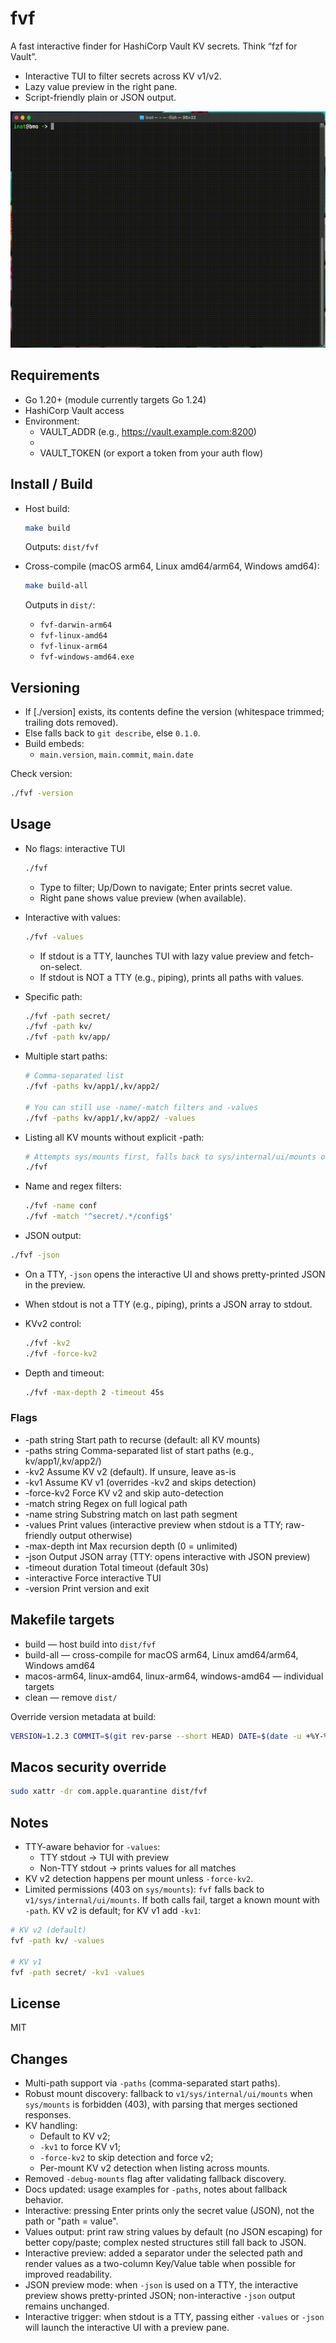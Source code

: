 # fvf

A fast interactive finder for HashiCorp Vault KV secrets. Think “fzf for Vault”.

- Interactive TUI to filter secrets across KV v1/v2.
- Lazy value preview in the right pane.
- Script-friendly plain or JSON output.

![fvf](img/fvf.gif)

## Requirements

- Go 1.20+ (module currently targets Go 1.24)
- HashiCorp Vault access
- Environment:
  - VAULT_ADDR (e.g., <https://vault.example.com:8200>)
  -
  - VAULT_TOKEN (or export a token from your auth flow)

## Install / Build

- Host build:

  ```sh
  make build
  ```

  Outputs: `dist/fvf`

- Cross-compile (macOS arm64, Linux amd64/arm64, Windows amd64):

  ```sh
  make build-all
  ```

  Outputs in `dist/`:
  - `fvf-darwin-arm64`
  - `fvf-linux-amd64`
  - `fvf-linux-arm64`
  - `fvf-windows-amd64.exe`

## Versioning

- If [./version] exists, its contents define the version (whitespace trimmed; trailing dots removed).
- Else falls back to `git describe`, else `0.1.0`.
- Build embeds:
  - `main.version`, `main.commit`, `main.date`

Check version:

```sh
./fvf -version
```

## Usage

- No flags: interactive TUI

  ```sh
  ./fvf
  ```

  - Type to filter; Up/Down to navigate; Enter prints secret value.
  - Right pane shows value preview (when available).

- Interactive with values:

  ```sh
  ./fvf -values
  ```

  - If stdout is a TTY, launches TUI with lazy value preview and fetch-on-select.
  - If stdout is NOT a TTY (e.g., piping), prints all paths with values.

- Specific path:

  ```sh
  ./fvf -path secret/
  ./fvf -path kv/
  ./fvf -path kv/app/
  ```

- Multiple start paths:

  ```sh
  # Comma-separated list
  ./fvf -paths kv/app1/,kv/app2/

  # You can still use -name/-match filters and -values
  ./fvf -paths kv/app1/,kv/app2/ -values
  ```

- Listing all KV mounts without explicit -path:

  ```sh
  # Attempts sys/mounts first, falls back to sys/internal/ui/mounts on 403
  ./fvf
  ```

- Name and regex filters:

  ```sh
  ./fvf -name conf
  ./fvf -match '^secret/.*/config$'
  ```

- JSON output:

```sh
./fvf -json
```

- On a TTY, `-json` opens the interactive UI and shows pretty-printed JSON in the preview.
- When stdout is not a TTY (e.g., piping), prints a JSON array to stdout.

- KVv2 control:

  ```sh
  ./fvf -kv2
  ./fvf -force-kv2
  ```

- Depth and timeout:

  ```sh
  ./fvf -max-depth 2 -timeout 45s
  ```

### Flags

- -path string          Start path to recurse (default: all KV mounts)
- -paths string         Comma-separated list of start paths (e.g., kv/app1/,kv/app2/)
- -kv2                  Assume KV v2 (default). If unsure, leave as-is
- -kv1                  Assume KV v1 (overrides -kv2 and skips detection)
- -force-kv2            Force KV v2 and skip auto-detection
- -match string         Regex on full logical path
- -name string          Substring match on last path segment
- -values               Print values (interactive preview when stdout is a TTY; raw-friendly output otherwise)
- -max-depth int        Max recursion depth (0 = unlimited)
- -json                 Output JSON array (TTY: opens interactive with JSON preview)
- -timeout duration     Total timeout (default 30s)
- -interactive          Force interactive TUI
- -version             Print version and exit

## Makefile targets

- build — host build into `dist/fvf`
- build-all — cross-compile for macOS arm64, Linux amd64/arm64, Windows amd64
- macos-arm64, linux-amd64, linux-arm64, windows-amd64 — individual targets
- clean — remove `dist/`

Override version metadata at build:

```sh
VERSION=1.2.3 COMMIT=$(git rev-parse --short HEAD) DATE=$(date -u +%Y-%m-%d) make build
```

## Macos security override

```bash
sudo xattr -dr com.apple.quarantine dist/fvf
```

## Notes

- TTY-aware behavior for `-values`:
  - TTY stdout → TUI with preview
  - Non-TTY stdout → prints values for all matches
- KV v2 detection happens per mount unless `-force-kv2`.
- Limited permissions (403 on `sys/mounts`): `fvf` falls back to `v1/sys/internal/ui/mounts`.
  If both calls fail, target a known mount with `-path`. KV v2 is default; for KV v1 add `-kv1`:

```sh
# KV v2 (default)
fvf -path kv/ -values

# KV v1
fvf -path secret/ -kv1 -values
```

## License

MIT

## Changes

- Multi-path support via `-paths` (comma-separated start paths).
- Robust mount discovery: fallback to `v1/sys/internal/ui/mounts` when `sys/mounts` is forbidden (403), with parsing that merges sectioned responses.
- KV handling:
  - Default to KV v2;
  - `-kv1` to force KV v1;
  - `-force-kv2` to skip detection and force v2;
  - Per-mount KV v2 detection when listing across mounts.
- Removed `-debug-mounts` flag after validating fallback discovery.
- Docs updated: usage examples for `-paths`, notes about fallback behavior.
- Interactive: pressing Enter prints only the secret value (JSON), not the path or "path = value".
- Values output: print raw string values by default (no JSON escaping) for better copy/paste; complex nested structures still fall back to JSON.
- Interactive preview: added a separator under the selected path and render values as a two-column Key/Value table when possible for improved readability.
- JSON preview mode: when `-json` is used on a TTY, the interactive preview shows pretty-printed JSON; non-interactive `-json` output remains unchanged.
- Interactive trigger: when stdout is a TTY, passing either `-values` or `-json` will launch the interactive UI with a preview pane.
